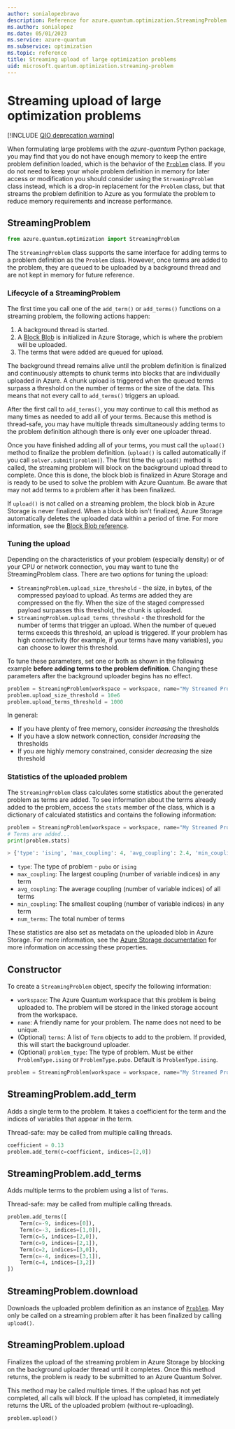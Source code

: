 ```yaml
---
author: sonialopezbravo
description: Reference for azure.quantum.optimization.StreamingProblem
ms.author: sonialopez
ms.date: 05/01/2023
ms.service: azure-quantum
ms.subservice: optimization
ms.topic: reference
title: Streaming upload of large optimization problems
uid: microsoft.quantum.optimization.streaming-problem
---
```


# Streaming upload of large optimization problems

[!INCLUDE [QIO deprecation warning](includes/qio-deprecate-warning.md)]

When formulating large problems with the *azure-quantum* Python package, you may find that you do not have enough memory to keep the entire problem definition loaded, which is the behavior of the [`Problem`](xref:microsoft.quantum.optimization.problem) class. If you do not need to keep your whole problem definition in memory for later access or modification you should consider using the `StreamingProblem` class instead, which is a drop-in replacement for the `Problem` class, but that streams the problem definition to Azure as you formulate the problem to reduce memory requirements and increase performance.

## StreamingProblem

```py
from azure.quantum.optimization import StreamingProblem
```

The `StreamingProblem` class supports the same interface for adding terms to a problem definition as the `Problem` class. However, once terms are added to the problem, they are queued to be uploaded by a background thread and are not kept in memory for future reference.

### Lifecycle of a StreamingProblem

The first time you call one of the `add_term()` or `add_terms()` functions on a streaming problem, the following actions happen:

1. A background thread is started.
2. A [Block Blob](/rest/api/storageservices/understanding-block-blobs--append-blobs--and-page-blobs) is initialized in Azure Storage, which is where the problem will be uploaded.
3. The terms that were added are queued for upload.

The background thread remains alive until the problem definition is finalized and continuously attempts to chunk terms into blocks that are individually uploaded in Azure. A chunk upload is triggered when the queued terms surpass a threshold on the number of terms or the size of the data. This means that not every call to `add_terms()` triggers an upload.

After the first call to `add_terms()`, you may continue to call this method as many times as needed to add all of your terms. Because this method is thread-safe, you may have multiple threads simultaneously adding terms to the problem definition although there is only ever one uploader thread.

Once you have finished adding all of your terms, you must call the `upload()` method to finalize the problem definition. (`upload()` is called automatically if you call `solver.submit(problem)`). The first time the `upload()` method is called, the streaming problem will block on the background upload thread to complete. Once this is done, the block blob is finalized in Azure Storage and is ready to be used to solve the problem with Azure Quantum. Be aware that may not add terms to a problem after it has been finalized.

If `upload()` is not called on a streaming problem, the block blob in Azure Storage is never finalized. When a block blob isn't finalized, Azure Storage automatically deletes the uploaded data within a period of time. For more information, see the [Block Blob reference](/rest/api/storageservices/understanding-block-blobs--append-blobs--and-page-blobs).

### Tuning the upload

Depending on the characteristics of your problem (especially density) or of your CPU or network connection, you may want to tune the StreamingProblem class. There are two options for tuning the upload:

- `StreamingProblem.upload_size_threshold` - the size, in bytes, of the compressed payload to upload. As terms are added they are compressed on the fly. When the size of the staged compressed payload surpasses this threshold, the chunk is uploaded.
- `StreamingProblem.upload_terms_threshold` - the threshold for the number of terms that trigger an upload. When the number of queued terms exceeds this threshold, an upload is triggered. If your problem has high connectivity (for example, if your terms have many variables), you can choose to lower this threshold.

To tune these parameters, set one or both as shown in the following example **before adding terms to the problem definition**. Changing these parameters after the background uploader begins has no effect.

```py
problem = StreamingProblem(workspace = workspace, name="My Streamed Problem", problem_type=ProblemType.ising)
problem.upload_size_threshold = 10e6
problem.upload_terms_threshold = 1000
```

In general:

- If you have plenty of free memory, consider _increasing_ the thresholds
- If you have a slow network connection, consider _increasing_ the thresholds
- If you are highly memory constrained, consider _decreasing_ the size threshold

### Statistics of the uploaded problem

The `StreamingProblem` class calculates some statistics about the generated problem as terms are added. To see information about the terms already added to the problem, access the `stats` member of the class, which is a dictionary of calculated statistics and contains the following information:

```py
problem = StreamingProblem(workspace = workspace, name="My Streamed Problem", problem_type=ProblemType.ising)
# Terms are added...
print(problem.stats)

> {'type': 'ising', 'max_coupling': 4, 'avg_coupling': 2.4, 'min_coupling': 2, 'num_terms': 6125}
```

- `type`: The type of problem - `pubo` or `ising`
- `max_coupling`: The largest coupling (number of variable indices) in any term
- `avg_coupling`: The average coupling (number of variable indices) of all terms
- `min_coupling`: The smallest coupling (number of variable indices) in any term
- `num_terms`: The total number of terms

These statistics are also set as metadata on the uploaded blob in Azure Storage. For more information, see the [Azure Storage documentation](/training/modules/organize-blobs-properties-metadata/) for more information on accessing these properties.

## Constructor

To create a `StreamingProblem` object, specify the following information:

- `workspace`: The Azure Quantum workspace that this problem is being uploaded to. The problem will be stored in the linked storage account from the workspace.
- `name`: A friendly name for your problem. The name does not need to be unique.
- (Optional) `terms`: A list of `Term` objects to add to the problem. If provided, this will start the background uploader.
- (Optional) `problem_type`: The type of problem. Must be either `ProblemType.ising` or `ProblemType.pubo`. Default is `ProblemType.ising`.

```py
problem = StreamingProblem(workspace = workspace, name="My Streamed Problem", problem_type=ProblemType.ising)
```

## StreamingProblem.add_term

Adds a single term to the problem. It takes a coefficient for the term and the indices of variables that appear in the term.

Thread-safe: may be called from multiple calling threads.

```py
coefficient = 0.13
problem.add_term(c=coefficient, indices=[2,0])
```

## StreamingProblem.add_terms

Adds multiple terms to the problem using a list of `Terms`.

Thread-safe: may be called from multiple calling threads.

```py
problem.add_terms([
    Term(c=-9, indices=[0]),
    Term(c=-3, indices=[1,0]),
    Term(c=5, indices=[2,0]),
    Term(c=9, indices=[2,1]),
    Term(c=2, indices=[3,0]),
    Term(c=-4, indices=[3,1]),
    Term(c=4, indices=[3,2])
])
```

## StreamingProblem.download

Downloads the uploaded problem definition as an instance of [`Problem`](xref:microsoft.quantum.optimization.problem). May only be called on a streaming problem after it has been finalized by calling `upload()`.

## StreamingProblem.upload

Finalizes the upload of the streaming problem in Azure Storage by blocking on the background uploader thread until it completes. Once this method returns, the problem is ready to be submitted to an Azure Quantum Solver.

This method may be called multiple times. If the upload has not yet completed, all calls will block. If the upload has completed, it immediately returns the URL of the uploaded problem (without re-uploading).

```py
problem.upload()
```
